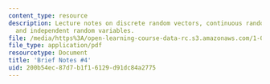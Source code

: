```yaml
---
content_type: resource
description: Lecture notes on discrete random vectors, continuous random vectors,
  and independent random variables.
file: /media/https%3A/open-learning-course-data-rc.s3.amazonaws.com/1-010-uncertainty-in-engineering-fall-2008/200b54ec87d7b1f16129d91dc84a2775_notes_04.pdf
file_type: application/pdf
resourcetype: Document
title: 'Brief Notes #4'
uid: 200b54ec-87d7-b1f1-6129-d91dc84a2775
---
```

